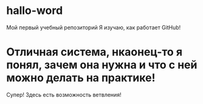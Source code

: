 # hallo-word
Мой первый учебный репозиторий
Я изучаю, как работает GitHub!
# Отличная система, нкаонец-то я понял, зачем она нужна и что с ней можно делать на практике!
Супер!
Здесь есть возможность ветвления!
